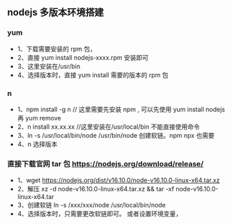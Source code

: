 ## nodejs 多版本环境搭建

### yum

- 1、下载需要安装的 rpm 包，
- 2、直接 yum install nodejs-xxxx.rpm 安装即可
- 3、这里安装在/usr/bin
- 4、选择版本时，直接 yum install 需要的版本的 rpm 包

### n

- 1、npm install -g n // 这里需要先安装 npm , 可以先使用 yum install nodejs 再 yum remove
- 2、n install xx.xx.xx //这里安装在/usr/local/bin 不能直接使用命令
- 3、ln -s /usr/local/bin/node /usr/bin/node 创建软链。npm npx 也需要
- 4、n 选择版本

### 直接下载官网 tar 包 https://nodejs.org/download/release/

- 1、wget https://nodejs.org/dist/v16.10.0/node-v16.10.0-linux-x64.tar.xz
- 2、解压 xz -d node-v16.10.0-linux-x64.tar.xz && tar -xf node-v16.10.0-linux-x64.tar
- 3、创建软链 ln -s /xxx/xxx/node /usr/local/bin/node
- 4、选择版本时，只需要更改软链即可。 或者设置环境变量，
